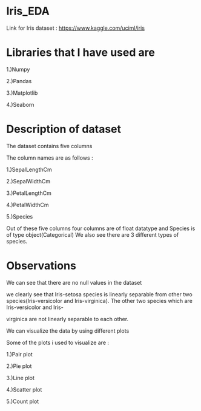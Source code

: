 # Iris_EDA

Link for Iris dataset : https://www.kaggle.com/uciml/iris

# Libraries that I have used are 

1.)Numpy

2.)Pandas

3.)Matplotlib

4.)Seaborn

# Description of dataset

   The dataset contains five columns
   
   The column names are as follows :
   
   1.)SepalLengthCm
   
   2.)SepalWidthCm
   
   3.)PetalLengthCm
   
   4.)PetalWidthCm
   
   5.)Species
   
  Out of these five columns four columns are of float datatype and Species is of type object(Categorical)
  We also see there are 3 different types of species.
  
# Observations

We can see that there are no null values in the dataset

we clearly see that Iris-setosa species is linearly separable from other two species(Iris-versicolor and Iris-virginica). The other two species which are Iris-versicolor and Iris-

virginica are not linearly separable to each other.

We can visualize the data by using different plots

Some of the plots i used to visualize are :

1.)Pair plot

2.)Pie plot

3.)Line plot

4.)Scatter plot

5.)Count plot

   
